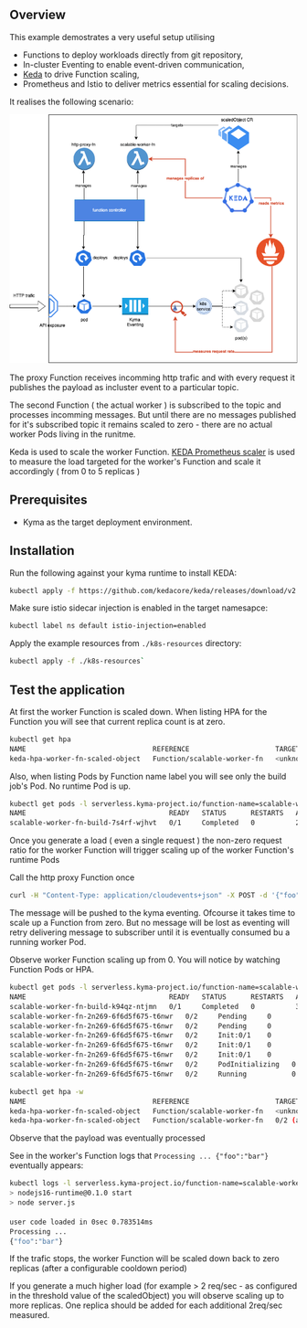 ## Overview
This example demostrates a very useful setup utilising 
 - Functions to deploy workloads directly from git repository,
 - In-cluster Eventing to enable event-driven communication, 
 - [Keda](https://keda.sh/) to drive Function scaling,
 - Prometheus and Istio to deliver metrics essential for scaling decisions.

It realises the following scenario:

![scenario](./assets/scaling-scenario.png "Scenario")

The proxy Function receives incomming http trafic and with every request it publishes the payload as incluster event to a particular topic.

The second Function ( the actual worker ) is subscribed to the topic and processes incomming  messages. But until there are no messages published for it's subscribed topic it remains scaled to zero - there are no actual worker Pods living in the runitme.

Keda is used to scale the worker Function. [KEDA Prometheus scaler](https://keda.sh/docs/2.8/scalers/prometheus/) is used to measure the load targeted for the worker's Function and scale it accordingly ( from 0 to 5 replicas )


## Prerequisites

- Kyma as the target deployment environment.

## Installation

Run the following against your kyma runtime to install KEDA:

```bash
kubectl apply -f https://github.com/kedacore/keda/releases/download/v2.8.0/keda-2.8.0.yaml
```

Make sure istio sidecar injection is enabled in the target namesapce:

```bash
kubectl label ns default istio-injection=enabled
```

Apply the example resources from `./k8s-resources` directory:
```bash
kubectl apply -f ./k8s-resources`
```

## Test the application

At first the worker Function is scaled down.
When listing HPA for the Function you will see that current replica count is at zero.
 ```bash
kubectl get hpa
NAME                               REFERENCE                     TARGETS             MINPODS   MAXPODS   REPLICAS   AGE
keda-hpa-worker-fn-scaled-object   Function/scalable-worker-fn   <unknown>/2 (avg)   1         5         0          27h

 ```
 Also, when listing Pods by Function name label you will see only the build job's Pod. No runtime Pod is up.
 ```bash
kubectl get pods -l serverless.kyma-project.io/function-name=scalable-worker-fn -w
NAME                                   READY   STATUS      RESTARTS   AGE
scalable-worker-fn-build-7s4rf-wjhvt   0/1     Completed   0          2m16s
 ```

Once you generate a load ( even a single request ) the non-zero request ratio for the worker Function will trigger scaling up of the worker Function's runtime Pods

 Call the http proxy Function once 

 ```bash
 curl -H "Content-Type: application/cloudevents+json" -X POST -d '{"foo":"bar"}' https://incoming.{your_cluster_domain}
 ```

The message will be pushed to the kyma eventing.
Ofcourse it takes time to scale up a Function from zero. But no message will be lost as eventing will retry delivering message to subscriber until it is eventually consumed bu a running worker Pod.

Observe worker Function scaling up from 0. You will notice by watching Function Pods or HPA.
```bash
kubectl get pods -l serverless.kyma-project.io/function-name=scalable-worker-fn -w 
NAME                                   READY   STATUS      RESTARTS   AGE
scalable-worker-fn-build-k94qz-ntjmn   0/1     Completed   0          32s
scalable-worker-fn-2n269-6f6d5f675-t6nwr   0/2     Pending     0          0s
scalable-worker-fn-2n269-6f6d5f675-t6nwr   0/2     Pending     0          0s
scalable-worker-fn-2n269-6f6d5f675-t6nwr   0/2     Init:0/1    0          0s
scalable-worker-fn-2n269-6f6d5f675-t6nwr   0/2     Init:0/1    0          0s
scalable-worker-fn-2n269-6f6d5f675-t6nwr   0/2     Init:0/1    0          1s
scalable-worker-fn-2n269-6f6d5f675-t6nwr   0/2     PodInitializing   0          2s
scalable-worker-fn-2n269-6f6d5f675-t6nwr   0/2     Running           0          7s
```
```bash
kubectl get hpa -w                                                        
NAME                               REFERENCE                     TARGETS             MINPODS   MAXPODS   REPLICAS   AGE
keda-hpa-worker-fn-scaled-object   Function/scalable-worker-fn   <unknown>/2 (avg)   1         5         0          27h
keda-hpa-worker-fn-scaled-object   Function/scalable-worker-fn   0/2 (avg)           1         5         1          27h
```

Observe that the payload was eventually processed

See in the worker's Function logs that `Processing ... {"foo":"bar"}` eventually appears:

 ```bash
kubectl logs -l serverless.kyma-project.io/function-name=scalable-worker-fn -f
> nodejs16-runtime@0.1.0 start
> node server.js

user code loaded in 0sec 0.783514ms
Processing ...
{"foo":"bar"}

 ```
 
 If the trafic stops, the worker Function will be scaled down back to zero replicas (after a configurable cooldown period)
 
 If you generate a much higher load (for example > 2 req/sec - as configured in the threshold value of the scaledObject) you will observe scaling up to more replicas. One replica should be added for each additional 2req/sec measured. 